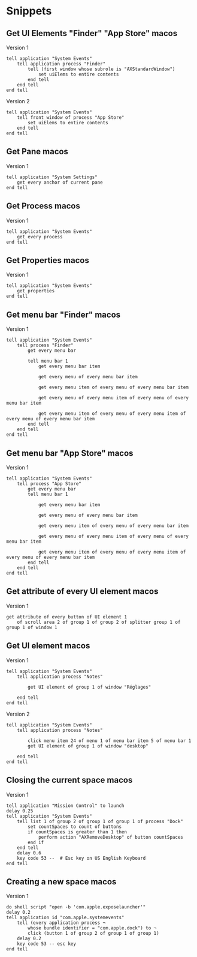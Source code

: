 # Snippets

## Get UI Elements "Finder" "App Store" macos

Version 1

```applescript
tell application "System Events"
	tell application process "Finder"
		tell (first window whose subrole is "AXStandardWindow")
			set uiElems to entire contents
		end tell
	end tell
end tell
```

Version 2

```applescript
tell application "System Events"
	tell front window of process "App Store"
		set uiElems to entire contents
	end tell
end tell
```

## Get Pane macos

Version 1

```applescript
tell application "System Settings"
	get every anchor of current pane
end tell
```

## Get Process macos

Version 1

```applescript
tell application "System Events"
	get every process
end tell
```

## Get Properties macos

Version 1

```applescript
tell application "System Events"
	get properties
end tell
```

## Get menu bar "Finder" macos

Version 1

```applescript
tell application "System Events"
	tell process "Finder"
		get every menu bar
		
		tell menu bar 1
			get every menu bar item
			
			get every menu of every menu bar item
			
			get every menu item of every menu of every menu bar item
			
			get every menu of every menu item of every menu of every menu bar item
			
			get every menu item of every menu of every menu item of every menu of every menu bar item
		end tell
	end tell
end tell
```

## Get menu bar "App Store" macos

Version 1

```applescript
tell application "System Events"
	tell process "App Store"
		get every menu bar
		tell menu bar 1
			
			get every menu bar item
			
			get every menu of every menu bar item
			
			get every menu item of every menu of every menu bar item
			
			get every menu of every menu item of every menu of every menu bar item
			
			get every menu item of every menu of every menu item of every menu of every menu bar item
		end tell
	end tell
end tell
```

## Get attribute of every UI element macos

Version 1

```applescript
get attribute of every button of UI element 1
	of scroll area 2 of group 1 of group 2 of splitter group 1 of group 1 of window 1
```

## Get UI element macos

Version 1

```applescript
tell application "System Events"
	tell application process "Notes"
	
		get UI element of group 1 of window "Réglages"
		
	end tell
end tell
```

Version 2

```applescript
tell application "System Events"
	tell application process "Notes"
	
		click menu item 24 of menu 1 of menu bar item 5 of menu bar 1
		get UI element of group 1 of window "desktop"

	end tell
end tell
```

## Closing the current space macos

Version 1

```applescript
tell application "Mission Control" to launch
delay 0.25
tell application "System Events"
	tell list 1 of group 2 of group 1 of group 1 of process "Dock"
		set countSpaces to count of buttons
		if countSpaces is greater than 1 then
			perform action "AXRemoveDesktop" of button countSpaces
		end if
	end tell
	delay 0.6
	key code 53 --  # Esc key on US English Keyboard
end tell
```

## Creating a new space macos

Version 1

```applescript
do shell script "open -b 'com.apple.exposelauncher'"
delay 0.2
tell application id "com.apple.systemevents"
	tell (every application process ¬
		whose bundle identifier = "com.apple.dock") to ¬
		click (button 1 of group 2 of group 1 of group 1)
	delay 0.2
	key code 53 -- esc key
end tell
```
